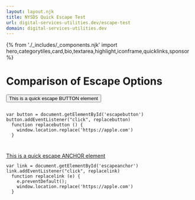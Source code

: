 ```yaml
---
layout: layout.njk
title: NYSDS Quick Escape Test
url: digital-services-utilities.dev/escape-test
domain: digital-services-utilities.dev
---
```

{% from './_includes/_components.njk' import hero,categorytiles,card,bio,textarea,highlight,iconframe,quicklinks,sponsor  %}
<h1 class="text-2xl font-bold my-4"> Comparison of Escape Options</h1>
<section class="flex flex-col">

<div class="flex flex-col lg:flex-row items-center mb-8 bg-slate-200 p-4 justify-around">
<button type="button" class="bg-white p-4 my-4 border-black border hover:underline w-80" id="escapebutton">This is a quick escape BUTTON element </button>
<code class="w-1/2">
<pre> 
var button = document.getElementById('escapebutton')
button.addEventListener("click", replacebutton)
  function replacebutton () {
    window.location.replace('https://apple.com')
  }

</pre>
</code>
</div>

<div class="flex flex-col lg:flex-row items-center bg-yellow-200 p-4 justify-around">
<a href="https://google.com" class="bg-white p-4 my-4 border-black border hover:underline w-80" id="escapeanchor">This is a quick escape ANCHOR element</a>
<code class="w-1/2"> 
<pre>
var link = document.getElementById('escapeanchor')
link.addEventListener("click", replacelink)
  function replacelink (e) {
    e.preventDefault();
    window.location.replace('https://apple.com')
  }
</pre> 
</code>
</div>

</section>
<script>
  var button = document.getElementById('escapebutton')
  button.addEventListener("click", replacebutton)
   function replacebutton () {
    window.location.replace('https://apple.com')
  }
  var link = document.getElementById('escapeanchor')
  link.addEventListener("click", replacelink)
  function replacelink (e) {
    e.preventDefault();
    window.location.replace('https://apple.com')
  }
 
</script>
